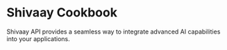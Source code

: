 # Shivaay Cookbook
Shivaay API provides a seamless way to integrate advanced AI capabilities into your applications.
